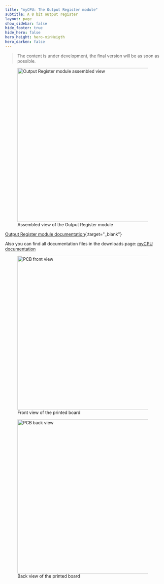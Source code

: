 ```yaml
---
title: "myCPU: The Output Register module"
subtitle: A 8 bit output register
layout: page
show_sidebar: false
hide_footer: true
hide_hero: false
hero_height: hero-minHeigth
hero_darken: false
---
```

> The content is under development, the final version will be as soon as possible.

<figure class="center">
    <img src="{{ site.baseurl }}/img/mycpu/modules/output_register/output_register_8b_assembled.png" alt="Output Register module assembled view" title="Assembled view of the Output Register module" width="500px">
    <figcaption>Assembled view of the Output Register module</figcaption>
</figure>

[Output Register module documentation](/downloads/technical/myCPU_Output_Register_8b_module_full.pdf){:target="_blank"}

Also you can find all documentation files in the downloads page: [myCPU documentation](/pages/en/mycpu/downloads/technical_docs)

<figure class="center">
    <img src="{{ site.baseurl }}/img/mycpu/modules/output_register/output_register_8b_clear_front.png" alt="PCB front view" title="Front view of the printed board" width="500px">
    <figcaption>Front view of the printed board</figcaption>
</figure>
<figure class="center">
    <img src="{{ site.baseurl }}/img/mycpu/modules/output_register/output_register_8b_clear_back.png" alt="PCB back view" title="Back view of the printed board" width="500px">
    <figcaption>Back view of the printed board</figcaption>
</figure>
